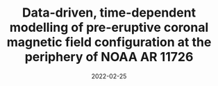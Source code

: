 ---
title: "Data-driven, time-dependent modelling of pre-eruptive coronal magnetic field configuration at the periphery of NOAA AR 11726"
collection: publications
permalink: /publication/2022-mfm-11726
date: 2022-02-25
venue: 'Astronomy and Astrophysics'
link: 'https://doi.org/10.1051/0004-6361/202038744'
citation: 'Lumme, E., Pomoell, J., Price, D. J., Kilpua, E. K. J., Kazachenko, M. D., Fisher, G. H., Welsch, B. T., Data-driven, time-dependent modelling of pre-eruptive coronal magnetic field configuration at the periphery of NOAA AR 11726, Astronomy and Astrophysics, 658, A200 (2022) doi: https://doi.org/10.1051/0004-6361/202038744'
---